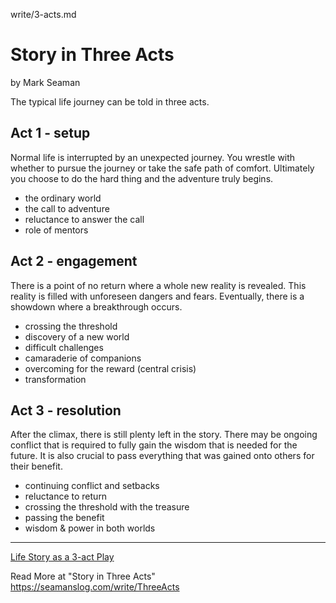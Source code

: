 write/3-acts.md


# Story in Three Acts

by Mark Seaman

The typical life journey can be told in three acts.


## Act 1 - setup

Normal life is interrupted by an unexpected journey. You wrestle with whether to pursue the journey or take the safe path of comfort. Ultimately you choose to do the hard thing and the adventure truly begins.

* the ordinary world
* the call to adventure
* reluctance to answer the call
* role of mentors


## Act 2 - engagement

There is a point of no return where a whole new reality is revealed. This reality is filled with unforeseen dangers and fears. Eventually, there is a showdown where a breakthrough occurs.

* crossing the threshold
* discovery of a new world
* difficult challenges
* camaraderie of companions
* overcoming for the reward (central crisis)
* transformation


## Act 3 - resolution

After the climax, there is still plenty left in the story. There may be ongoing conflict that is required to fully gain the wisdom that is needed for the future. It is also crucial to pass everything that was gained onto others for their benefit.

* continuing conflict and setbacks
* reluctance to return
* crossing the threshold with the treasure
* passing the benefit
* wisdom & power in both worlds


---

[Life Story as a 3-act Play](https://shrinking-world.io/write/3-acts)

Read More at "Story in Three Acts"
https://seamanslog.com/write/ThreeActs
